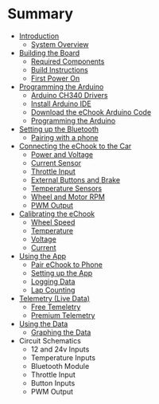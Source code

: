 # Summary

* [Introduction](README.md)
  * [System Overview](Introduction/system-overview.md)
* [Building the Board](BuildingTheBoard/introduction.md)
  * [Required Components](BuildingTheBoard/requiredComponents.md)
  * [Build Instructions](BuildingTheBoard/BuildInstructions.md)
  * [First Power On](BuildingTheBoard/prePowerOnTests.md)
* [Programming the Arduino](ProgrammingTheArduino/README.md)
  * [Arduino CH340 Drivers](ProgrammingTheArduino/arduino-ch340-drivers.md)
  * [Install Arduino IDE](ProgrammingTheArduino/install-arduino-ide.md)
  * [Download the eChook Arduino Code](ProgrammingTheArduino/download-the-echook-arduino-code.md)
  * [Programming the Arduino](ProgrammingTheArduino/programming-the-arduino.md)
* [Setting up the Bluetooth](configuring-the-bluetooth-module/configuring-the-bluetooth-module.md)
  * [Pairing with a phone](configuring-the-bluetooth-module/pairing-with-a-phone.md)
* [Connecting the eChook to the Car](Connecting-the-eChook-to-the-Car/connecting-the-echook-to-the-car.md)
  * [Power and Voltage](Connecting-the-eChook-to-the-Car/power-and-voltage.md)
  * [Current Sensor](Connecting-the-eChook-to-the-Car/current-sensor.md)
  * [Throttle Input](Connecting-the-eChook-to-the-Car/throttle-input.md)
  * [External Buttons and Brake](Connecting-the-eChook-to-the-Car/external-buttons-and-brake.md)
  * [Temperature Sensors](Connecting-the-eChook-to-the-Car/temperature-sensors.md)
  * [Wheel and Motor RPM](Connecting-the-eChook-to-the-Car/wheel-and-motor-rpm.md)
  * [PWM Output](Connecting-the-eChook-to-the-Car/pwm-output.md)
* [Calibrating the eChook](calibrating-the-board/calibrating-the-board.md)
  * [Wheel Speed](calibrating-the-board/wheel-speed.md)
  * [Temperature](calibrating-the-board/temperature.md)
  * [Voltage](calibrating-the-board/voltage.md)
  * [Current](calibrating-the-board/current.md)
* [Using the App](using-the-app/using-the-app.md)
  * [Pair eChook to Phone](using-the-app/pair-echook-to-phone.md)
  * [Setting up the App](using-the-app/setting-up-the-app.md)
  * [Logging Data](using-the-app/logging-data.md)
  * [Lap Counting](using-the-app/lap-counting.md)
* [Telemetry \(Live Data\)](telemetry-live-data/telemetry-live-data.md)
  * [Free Temeletry](telemetry-live-data/free-temeletry.md)
  * [Premium Telemetry](telemetry-live-data/premium-telemetry.md)
* [Using the Data](using-the-data.md)
  * [Graphing the Data](using-the-data/graphing-the-data.md)
* Circuit Schematics
  * 12 and 24v Inputs
  * Temperature Inputs
  * Bluetooth Module
  * Throttle Input
  * Button Inputs
  * PWM Output



